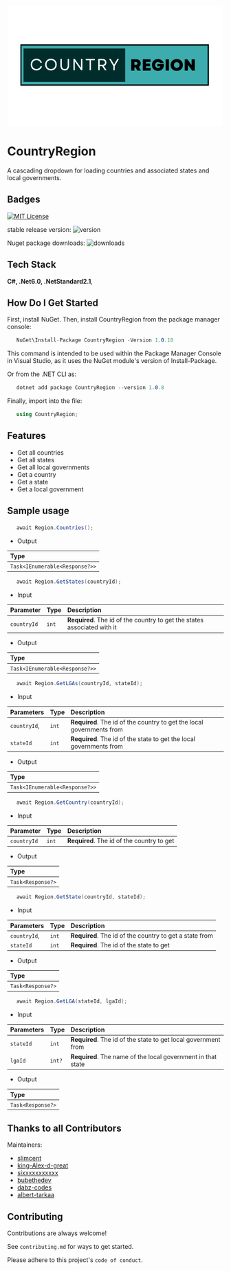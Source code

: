 ![CountryRegion A cascading dropdown for loading countries and associated states and local governments.](https://raw.githubusercontent.com/Slimcent/CountryRegion/master/images/CountryRegion.png)

# CountryRegion

A cascading dropdown for loading countries and associated states and local governments.

## Badges

[![MIT License](https://img.shields.io/badge/License-MIT-green.svg)](https://choosealicense.com/licenses/mit/)

stable release version: ![version](https://img.shields.io/badge/version-1.0.10-blue)


Nuget package downloads: ![downloads](https://img.shields.io/badge/downloads-2.6K-brightgreen)

## Tech Stack

**C#, .Net6.0, .NetStandard2.1**, 


## How Do I Get Started

First, install NuGet. Then, install CountryRegion from the package manager console:

```C#   
   NuGet\Install-Package CountryRegion -Version 1.0.10
```
 This command is intended to be used within the Package Manager Console in Visual Studio, as it uses the NuGet module's version of Install-Package.


Or from the .NET CLI as:
```C#   
   dotnet add package CountryRegion --version 1.0.8
```

Finally, import into the file:
```C#   
   using CountryRegion;
```

## Features
- Get all countries
- Get all states
- Get all local governments
- Get a country
- Get a state
- Get a local government

## Sample usage

```C#
   await Region.Countries();
```

- Output

| Type     |
| :------- |
| `Task<IEnumerable<Response?>>` |


```C#
   await Region.GetStates(countryId);
```

- Input

| Parameter	  | Type     | Description																|
| :--------   | :------- | :-------------------------												|
| `countryId` | `int`	 | **Required**. The id of the country to get the states associated with it	|

- Output

| Type							 |
| :-------						 |
| `Task<IEnumerable<Response?>>` |


```C#
   await Region.GetLGAs(countryId, stateId);
```

- Input

| Parameters	| Type		| Description															|
| :--------		| :-------	| :-------------------------											|
| `countryId`,	| `int`		| **Required**. The id of the country to get the local governments from |
| `stateId`		| `int`		| **Required**. The id of the state to get the local governments from	|

- Output

| Type							 |
| :-------						 |
| `Task<IEnumerable<Response?>>` |


```C#
   await Region.GetCountry(countryId);
```

- Input

| Parameter	  | Type  | Description								   |
| :--------			  | :------- | :-------------------------	   |
| `countryId` | `int` | **Required**. The id of the country to get |

- Output

| Type				|
| :-------			|
| `Task<Response?>` |


```C#
   await Region.GetState(countryId, stateId);
```

- Input

| Parameters	| Type     | Description											|
| :--------		| :------- | :-------------------------								|
| `countryId`,  | `int`	| **Required**. The id of the country to get a state from	|
| `stateId`		| `int`	| **Required**. The id of the state to get					|

- Output

| Type				|
| :-------			|
| `Task<Response?>`	|


```C#
   await Region.GetLGA(stateId, lgaId);
```

- Input

| Parameters | Type     | Description													  |
| :--------	 | :------- | :-------------------------									  |
| `stateId`	 | `int`	| **Required**. The id of the state to get local government from  |
| `lgaId`	 | `int?`	| **Required**. The name of the local government in that state	  |

- Output

| Type     |
| :------- |
| `Task<Response?>` |



## Thanks to all Contributors

Maintainers:

- [slimcent](https://github.com/Slimcent) 
- [king-Alex-d-great](https://github.com/king-Alex-d-great)
- [sixxxxxxxxxxx](https://github.com/sixxxxxxxxxxx)
- [bubethedev](https://github.com/bubethedev)
- [dabz-codes](https://github.com/dabz-codes)
- [albert-tarkaa](https://github.com/albert-tarkaa)

## Contributing

Contributions are always welcome!

See `contributing.md` for ways to get started.

Please adhere to this project's `code of conduct`.
